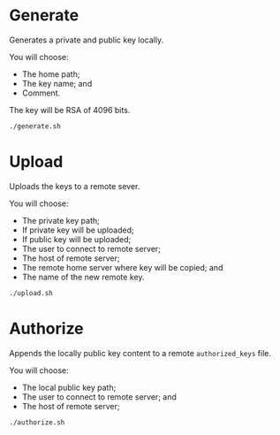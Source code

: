 # Generate

Generates a private and public key locally.

You will choose:

- The home path;
- The key name; and
- Comment.

The key will be RSA of 4096 bits.

```bash
./generate.sh
```

# Upload

Uploads the keys to a remote sever.

You will choose:

- The private key path;
- If private key will be uploaded;
- If public key will be uploaded;
- The user to connect to remote server;
- The host of remote server;
- The remote home server where key will be copied; and
- The name of the new remote key.

```bash
./upload.sh
```

# Authorize

Appends the locally public key content to a remote `authorized_keys` file.

You will choose:

- The local public key path;
- The user to connect to remote server; and
- The host of remote server;

```bash
./authorize.sh
```
